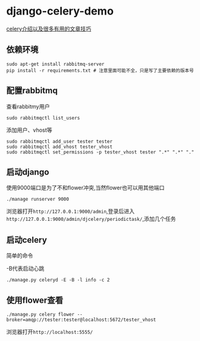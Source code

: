 django-celery-demo
===

[celery介绍以及很多有用的文章技巧](https://github.com/duoduo369/skill_issues/blob/master/python/celery.issue.md)

依赖环境
---

    sudo apt-get install rabbitmq-server
    pip install -r requirements.txt # 注意里面可能不全，只是写了主要依赖的版本号

配置rabbitmq
---

查看rabbitmy用户

    sudo rabbitmqctl list_users

添加用户、vhost等

    sudo rabbitmqctl add_user tester tester
    sudo rabbitmqctl add_vhost tester_vhost
    sudo rabbitmqctl set_permissions -p tester_vhost tester ".*" ".*" "."

启动django
---

使用9000端口是为了不和flower冲突,当然flower也可以用其他端口

    ./manage runserver 9000

浏览器打开`http://127.0.0.1:9000/admin`,登录后进入`http://127.0.0.1:9000/admin/djcelery/periodictask/`,添加几个任务

启动celery
---

简单的命令

-B代表启动心跳

    ./manage.py celeryd -E -B -l info -c 2


使用flower查看
---

    ./manage.py celery flower --broker=amqp://tester:tester@localhost:5672/tester_vhost

浏览器打开`http://localhost:5555/`
